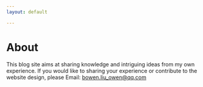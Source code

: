 ```yaml
---
layout: default

---
```


# About
This blog site aims at sharing knowledge and intriguing ideas from my own experience. If you would like to sharing your experience or contribute to the website design, please Email: bowen.liu_owen@qq.com
